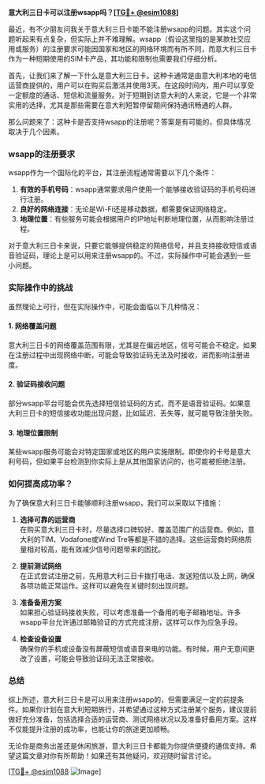 **意大利三日卡可以注册wsapp吗？[[TG💪+ @esim1088](https://t.me/s/esim1088)]**

最近，有不少朋友问我关于意大利三日卡能不能注册wsapp的问题。其实这个问题听起来有点复杂，但实际上并不难理解。wsapp（假设这里指的是某款社交应用或服务）的注册要求可能因国家和地区的网络环境而有所不同，而意大利三日卡作为一种短期使用的SIM卡产品，其功能和限制也需要我们仔细分析。

首先，让我们来了解一下什么是意大利三日卡。这种卡通常是由意大利本地的电信运营商提供的，用户可以在购买后激活并使用3天。在这段时间内，用户可以享受一定额度的通话、短信和流量服务。对于短期到访意大利的人来说，它是一个非常实用的选择，尤其是那些需要在意大利短暂停留期间保持通讯畅通的人群。

那么问题来了：这种卡是否支持wsapp的注册呢？答案是有可能的，但具体情况取决于几个因素。

### **wsapp的注册要求**

wsapp作为一个国际化的平台，其注册流程通常需要以下几个条件：

1. **有效的手机号码**：wsapp通常要求用户使用一个能够接收验证码的手机号码进行注册。
2. **良好的网络连接**：无论是Wi-Fi还是移动数据，都需要保证网络稳定。
3. **地理位置**：有些服务可能会根据用户的IP地址判断地理位置，从而影响注册过程。

对于意大利三日卡来说，只要它能够提供稳定的网络信号，并且支持接收短信或语音验证码，理论上是可以用来注册wsapp的。不过，实际操作中可能会遇到一些小问题。

### **实际操作中的挑战**

虽然理论上可行，但在实际操作中，可能会面临以下几种情况：

#### **1. 网络覆盖问题**
意大利三日卡的网络覆盖范围有限，尤其是在偏远地区，信号可能会不稳定。如果在注册过程中出现网络中断，可能会导致验证码无法及时接收，进而影响注册进度。

#### **2. 验证码接收问题**
部分wsapp平台可能会优先选择短信验证码的方式，而不是语音验证码。如果意大利三日卡的短信接收功能出现问题，比如延迟、丢失等，就可能导致注册失败。

#### **3. 地理位置限制**
某些wsapp服务可能会对特定国家或地区的用户实施限制。即使你的卡号是意大利号码，但如果平台检测到你实际上是从其他国家访问的，也可能被拒绝注册。

### **如何提高成功率？**

为了确保意大利三日卡能够顺利注册wsapp，我们可以采取以下措施：

1. **选择可靠的运营商**  
   在购买意大利三日卡时，尽量选择口碑较好、覆盖范围广的运营商。例如，意大利的TIM、Vodafone或Wind Tre等都是不错的选择。这些运营商的网络质量相对较高，能有效减少信号问题带来的困扰。

2. **提前测试网络**  
   在正式尝试注册之前，先用意大利三日卡拨打电话、发送短信以及上网，确保各项功能正常运作。这样可以避免在关键时刻出现问题。

3. **准备备用方案**  
   如果担心验证码接收失败，可以考虑准备一个备用的电子邮箱地址。许多wsapp平台允许通过邮箱验证的方式完成注册，这样可以作为应急手段。

4. **检查设备设置**  
   确保你的手机或设备没有屏蔽短信或语音来电的功能。有时候，用户无意间更改了设置，可能会导致验证码无法正常接收。

### **总结**

综上所述，意大利三日卡是可以用来注册wsapp的，但需要满足一定的前提条件。如果你计划在意大利短期旅行，并希望通过这种方式注册某个服务，建议提前做好充分准备，包括选择合适的运营商、测试网络状况以及准备好备用方案。这样不仅能提升注册的成功率，也能让你的旅途更加顺畅。

无论你是商务出差还是休闲旅游，意大利三日卡都能为你提供便捷的通信支持。希望这篇文章对你有所帮助！如果还有其他疑问，欢迎随时留言讨论。

[[TG💪+ @esim1088](https://t.me/s/esim1088) ![Image](https://i.postimg.cc/4NQfJmqS/Snipaste-2025-05-13-00-14-12.png)]